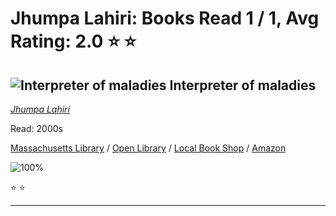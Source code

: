 # Jhumpa Lahiri:  Books Read 1 / 1, Avg Rating: 2.0 :star: :star:

## ![Interpreter of maladies](https://books.google.com/books/content?id=fmhHPgAACAAJ&printsec=frontcover&img=1&zoom=1&source=gbs_api) Interpreter of maladies
*[Jhumpa Lahiri](../authors/JhumpaLahiri)*

Read: 2000s

[Massachusetts Library](https://library.minlib.net/search/i=9780613257206) / [Open Library](https://openlibrary.org/isbn/9780613257206) / [Local Book Shop](https://bookshop.org/book/9780613257206) / [Amazon](https://amazon.com/dp/0547487061)

![100%](https://geps.dev/progress/100) 

:star: :star:

---
